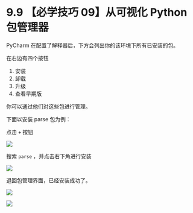 # 9.9 【必学技巧 09】从可视化 Python 包管理器



PyCharm 在配置了解释器后，下方会列出你的该环境下所有已安装的包。

在右边有四个按钮

1. 安装
2. 卸载
3. 升级
4. 查看早期版

你可以通过他们对这些包进行管理。

下面以安装 parse 包为例：

点击 `+` 按钮

![](http://image.iswbm.com/20200826114256.png)

搜索 `parse` ，并点击右下角进行安装

![](http://image.iswbm.com/20200826113951.png)

退回包管理界面，已经安装成功了。

![](http://image.iswbm.com/20200826113926.png)



![](https://open.weixin.qq.com/qr/code?username=idealyard)